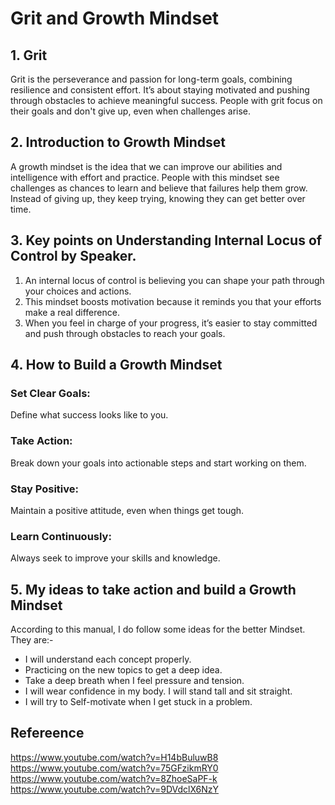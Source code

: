 # Grit and Growth Mindset

## 1. Grit
Grit is the perseverance and passion for long-term goals, combining resilience and consistent effort. It’s about staying motivated and pushing through obstacles to achieve meaningful success. People with grit focus on their goals and don't give up, even when challenges arise.

## 2. Introduction to Growth Mindset
A growth mindset is the idea that we can improve our abilities and intelligence with effort and practice. People with this mindset see challenges as chances to learn and believe that failures help them grow. Instead of giving up, they keep trying, knowing they can get better over time.

## 3. Key points on Understanding Internal Locus of Control by Speaker.
1.    An internal locus of control is believing you can shape your path through your choices and actions.
2.    This mindset boosts motivation because it reminds you that your efforts make a real difference.
3.    When you feel in charge of your progress, it’s easier to stay committed and push through obstacles to reach your goals.

## 4. How to Build a Growth Mindset
### Set Clear Goals:
Define what success looks like to you.
### Take Action:
Break down your goals into actionable steps and start working on them.

### Stay Positive: 
Maintain a positive attitude, even when things get tough.

### Learn Continuously: 
Always seek to improve your skills and knowledge.
## 5. My ideas to take action and build a Growth Mindset
According to this manual, I do follow some ideas for the better Mindset. They are:-
* I will understand each concept properly.
* Practicing on the new topics to get a deep idea.
* Take a deep breath when I feel pressure and tension.
* I will wear confidence in my body. I will stand tall and sit straight.
* I will try to Self-motivate when I get stuck in a problem.

## Refereence
https://www.youtube.com/watch?v=H14bBuluwB8
https://www.youtube.com/watch?v=75GFzikmRY0
https://www.youtube.com/watch?v=8ZhoeSaPF-k
https://www.youtube.com/watch?v=9DVdclX6NzY
